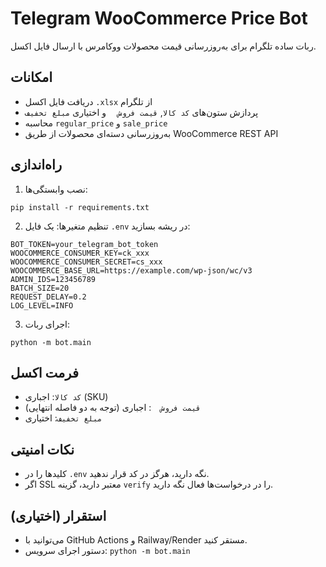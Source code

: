Telegram WooCommerce Price Bot
================================

ربات ساده تلگرام برای به‌روزرسانی قیمت محصولات ووکامرس با ارسال فایل اکسل.

امکانات
-------
- دریافت فایل اکسل `.xlsx` از تلگرام
- پردازش ستون‌های `كد كالا`, `قيمت فروش  ` و اختیاری `مبلغ تخفيف`
- محاسبه `regular_price` و `sale_price`
- به‌روزرسانی دسته‌ای محصولات از طریق WooCommerce REST API

راه‌اندازی
---------
1) نصب وابستگی‌ها:
```
pip install -r requirements.txt
```

2) تنظیم متغیرها:
یک فایل `.env` در ریشه بسازید:
```
BOT_TOKEN=your_telegram_bot_token
WOOCOMMERCE_CONSUMER_KEY=ck_xxx
WOOCOMMERCE_CONSUMER_SECRET=cs_xxx
WOOCOMMERCE_BASE_URL=https://example.com/wp-json/wc/v3
ADMIN_IDS=123456789
BATCH_SIZE=20
REQUEST_DELAY=0.2
LOG_LEVEL=INFO
```

3) اجرای ربات:
```
python -m bot.main
```

فرمت اکسل
---------
- `كد كالا`: اجباری (SKU)
- `قيمت فروش  `: اجباری (توجه به دو فاصله انتهایی)
- `مبلغ تخفيف`: اختیاری

نکات امنیتی
----------
- کلیدها را در `.env` نگه دارید، هرگز در کد قرار ندهید.
- اگر SSL معتبر دارید، گزینه `verify` را در درخواست‌ها فعال نگه دارید.

استقرار (اختیاری)
---------------
- می‌توانید با GitHub Actions و Railway/Render مستقر کنید.
- دستور اجرای سرویس: `python -m bot.main`


